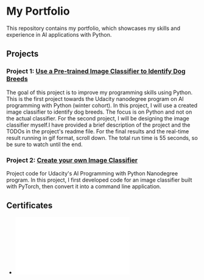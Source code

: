 # My Portfolio

This repository contains my portfolio, which showcases my skills and experience in AI applications with Python.

## Projects

### Project 1: [Use a Pre-trained Image Classifier to Identify Dog Breeds](https://github.com/naeimehnajafi/Udacity_AI_portfolio/tree/810617298f7cf922aaadd5690bbbd40376189e97/ImageClassificationCNN)

The goal of this project is to improve my programming skills using Python. This is the first project towards the Udacity nanodegree program on AI programming with Python (winter cohort). In this project, I will use a created image classifier to identify dog breeds. The focus is on Python and not on the actual classifier. For the second project, I will be designing the image classifier myself.I have provided a brief description of the project and the TODOs in the project's readme file. For the final results and the real-time result running in gif format, scroll down. The total run time is 55 seconds, so be sure to watch until the end.

### Project 2: [Create your own Image Classifier](https://github.com/naeimehnajafi/Udacity_AI_portfolio/tree/810617298f7cf922aaadd5690bbbd40376189e97/Create_your_own_image_classifier)

Project code for Udacity's AI Programming with Python Nanodegree program. In this project, I first developed code for an image classifier built with PyTorch, then convert it into a command line application.

## Certificates

- ![Udacity certificate Naeimeh](download.pdf)
